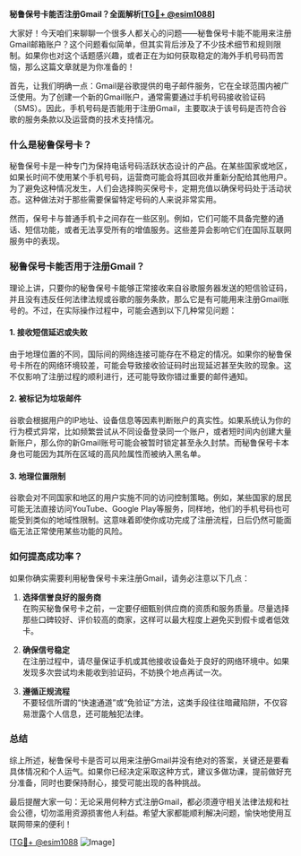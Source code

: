 **秘鲁保号卡能否注册Gmail？全面解析[[TG💪+ @esim1088](https://t.me/s/esim1088)]**

大家好！今天咱们来聊聊一个很多人都关心的问题——秘鲁保号卡能不能用来注册Gmail邮箱账户？这个问题看似简单，但其实背后涉及了不少技术细节和规则限制。如果你也对这个话题感兴趣，或者正在为如何获取稳定的海外手机号码而苦恼，那么这篇文章就是为你准备的！

首先，让我们明确一点：Gmail是谷歌提供的电子邮件服务，它在全球范围内被广泛使用。为了创建一个新的Gmail账户，通常需要通过手机号码接收验证码（SMS）。因此，手机号码是否能用于注册Gmail，主要取决于该号码是否符合谷歌的服务条款以及运营商的技术支持情况。

### 什么是秘鲁保号卡？

秘鲁保号卡是一种专门为保持电话号码活跃状态设计的产品。在某些国家或地区，如果长时间不使用某个手机号码，运营商可能会将其回收并重新分配给其他用户。为了避免这种情况发生，人们会选择购买保号卡，定期充值以确保号码处于活动状态。这种做法对于那些需要保留特定号码的人来说非常实用。

然而，保号卡与普通手机卡之间存在一些区别。例如，它们可能不具备完整的通话、短信功能，或者无法享受所有的增值服务。这些差异会影响它们在国际互联网服务中的表现。

### 秘鲁保号卡能否用于注册Gmail？

理论上讲，只要你的秘鲁保号卡能够正常接收来自谷歌服务器发送的短信验证码，并且没有违反任何法律法规或谷歌的服务条款，那么它是有可能用来注册Gmail账号的。不过，在实际操作过程中，可能会遇到以下几种常见问题：

#### 1. 接收短信延迟或失败

由于地理位置的不同，国际间的网络连接可能存在不稳定的情况。如果你的秘鲁保号卡所在的网络环境较差，可能会导致接收验证码时出现延迟甚至失败的现象。这不仅影响了注册过程的顺利进行，还可能导致你错过重要的邮件通知。

#### 2. 被标记为垃圾邮件

谷歌会根据用户的IP地址、设备信息等因素判断账户的真实性。如果系统认为你的行为模式异常，比如频繁尝试从不同设备登录同一个账户，或者短时间内创建大量新账户，那么你的新Gmail账号可能会被暂时锁定甚至永久封禁。而秘鲁保号卡本身也可能因为其所在区域的高风险属性而被纳入黑名单。

#### 3. 地理位置限制

谷歌会对不同国家和地区的用户实施不同的访问控制策略。例如，某些国家的居民可能无法直接访问YouTube、Google Play等服务，同样地，他们的手机号码也可能受到类似的地域性限制。这意味着即使你成功完成了注册流程，日后仍然可能面临无法正常使用某些功能的风险。

### 如何提高成功率？

如果你确实需要利用秘鲁保号卡来注册Gmail，请务必注意以下几点：

1. **选择信誉良好的服务商**  
   在购买秘鲁保号卡之前，一定要仔细甄别供应商的资质和服务质量。尽量选择那些口碑较好、评价较高的商家，这样可以最大程度上避免买到假卡或者低效卡。

2. **确保信号稳定**  
   在注册过程中，请尽量保证手机或其他接收设备处于良好的网络环境中。如果发现多次尝试均未能收到验证码，不妨换个地点再试一次。

3. **遵循正规流程**  
   不要轻信所谓的“快速通道”或“免验证”方法，这类手段往往暗藏陷阱，不仅容易泄露个人信息，还可能触犯法律。

### 总结

综上所述，秘鲁保号卡是否可以用来注册Gmail并没有绝对的答案，关键还是要看具体情况和个人运气。如果你已经决定采取这种方式，建议多做功课，提前做好充分准备，同时也要保持耐心，接受可能出现的各种挑战。

最后提醒大家一句：无论采用何种方式注册Gmail，都必须遵守相关法律法规和社会公德，切勿滥用资源损害他人利益。希望大家都能顺利解决问题，愉快地使用互联网带来的便利！

[[TG💪+ @esim1088](https://t.me/s/esim1088) ![Image](https://i.postimg.cc/4NQfJmqS/Snipaste-2025-05-13-00-14-12.png)]